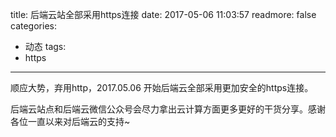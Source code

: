 title: 后端云站全部采用https连接
date: 2017-05-06 11:03:57
readmore: false
categories:
- 动态
tags:
- https
---

顺应大势，弃用http，2017.05.06 开始后端云全部采用更加安全的https连接。

后端云站点和后端云微信公众号会尽力拿出云计算方面更多更好的干货分享。感谢各位一直以来对后端云的支持~
